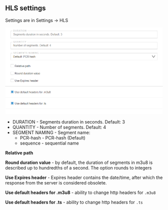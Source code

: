 ## HLS settings

Settings are in Settings -> HLS

![hls](hls-settings.png)

- DURATION - Segments duration in seconds. Default: 3
- QUANTITY - Number of segments. Default: 4
- SEGMENT NAMING - Segment name:
  - PCR-hash - PCR-hash (Default)
  - sequence - sequential name

**Relative path**

**Round duration value** - by default, the duration of segments in m3u8 is described up to hundredths of a second. The option rounds to integers

**Use Expires header** - Expires header contains the date/time, after which the response from the server is considered obsolete.

**Use default headers for .m3u8** - ability to change http headers for `.m3u8`

**Use default headers for .ts** - ability to change http headers for `.ts`